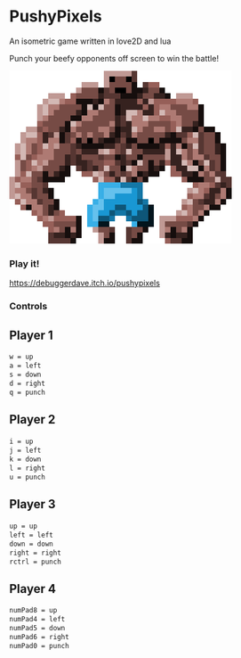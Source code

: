 # PushyPixels

An isometric game written in love2D and lua

Punch your beefy opponents off screen to win the battle!

![](arms_front.gif)


### Play it!
https://debuggerdave.itch.io/pushypixels

### Controls

## Player 1
    w = up
    a = left
    s = down
    d = right
    q = punch
    
    
## Player 2
    i = up
    j = left
    k = down
    l = right
    u = punch

## Player 3
    up = up
    left = left
    down = down
    right = right
    rctrl = punch

## Player 4
    numPad8 = up
    numPad4 = left
    numPad5 = down
    numPad6 = right
    numPad0 = punch
